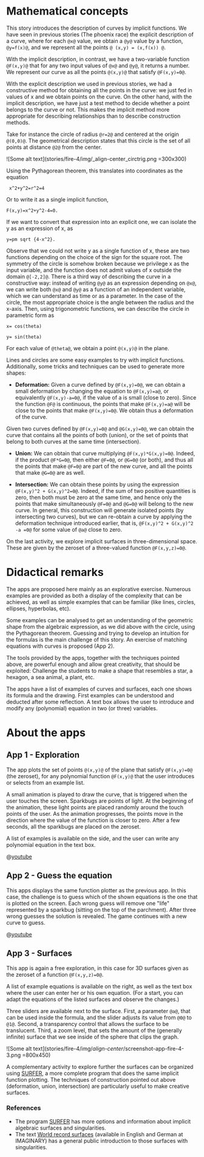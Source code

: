 # Mathematical concepts
This story introduces the description of curves by implicit functions. We have seen in previous stories (The phoenix race) the explicit description of a curve, where for each `@x@` value, we obtain a `@y@` value by a function, `@y=f(x)@`, and we represent all the points `@ (x,y) = (x,f(x)) @`.

With the implicit description, in contrast, we have a two-variable function `@F(x,y)@` that for any two input values of `@x@` and `@y@`, it returns a number. We represent our curve as all the points `@(x,y)@` that satisfy `@F(x,y)=0@`.

With the explicit description we used in previous stories, we had a constructive method for obtaining all the points in the curve: we just fed in values of x and we obtain points on the curve. On the other hand, with the implicit description, we have just a test method to decide whether a point belongs to the curve or not. This makes the implicit method more appropriate for describing relationships than to describe construction methods.

Take for instance the circle of radius `@r=2@` and centered at the origin `@(0,0)@`. The geometrical description states that this circle is the set of all points at distance `@2@` from the center.

![Some alt text](stories/fire-4/img/_align-center_circtrig.png =300x300)

Using the Pythagorean theorem, this translates into coordinates as the equation

```AsciiMath
 x^2+y^2=r^2=4
 ```

Or to write it as a single implicit function,
```AsciiMath
F(x,y)=x^2+y^2-4=0.
```
If we want to convert that expression into an explicit one, we can isolate the y as an expression of x, as
```AsciiMath
y=pm sqrt {4-x^2}.
```
Observe that we could not write y as a single function of x, these are two functions depending on the choice of the sign for the square root. The symmetry of the circle is somehow broken because we privilege x as the input variable, and the function does not admit values of x outside the domain `@[-2,2]@`.
There is a third way of describing the curve in a constructive way: instead of writing `@y@` as an expression depending on `@x@`, we can write both `@x@` and `@y@` as a function of an independent variable, which we can understand as time or as a parameter. In the case of the circle, the most appropriate choice is the angle between the radius and the x-axis. Then, using trigonometric functions, we can describe the circle in parametric form as
```AsciiMath
x= cos(theta)

y= sin(theta)
```

For each value of `@theta@`, we obtain a point `@(x,y)@` in the plane.


Lines and circles are some easy examples to try with implicit functions. Additionally, some tricks and techniques can be used to generate more shapes:

* **Deformation:** Given a curve defined by `@F(x,y)=0@`, we can obtain a small deformation by changing the equation to `@F(x,y)=a@`, or equivalently `@F(x,y)-a=0@`, if the value of a is small (close to zero). Since the function `@F@` is continuous, the points that make `@F(x,y)=a@` will be close to the points that make `@F(x,y)=0@`. We obtain thus a deformation of the curve.

Given two curves defined by `@F(x,y)=0@` and `@G(x,y)=0@`, we can obtain the curve that contains all the points of both (union), or the set of points that belong to both curves at the same time (intersection).

* **Union:** We can obtain that curve multiplying `@F(x,y)*G(x,y)=0@`. Indeed, if the product `@F*G=0@`, then either `@F=0@`, or `@G=0@` (or both), and thus all the points that make `@F=0@` are part of the new curve, and all the points that make `@G=0@` are as well.

* **Intersection:** We can obtain these points by using the expression `@F(x,y)^2 + G(x,y)^2=0@`. Indeed, if the sum of two positive quantities is zero, then both must be zero at the same time, and hence only the points that make simultaneously `@F=0@` and `@G=0@` will belong to the new curve. In general, this construction will generate isolated points (by intersecting two curves), but we can re-obtain a curve by applying the deformation technique introduced earlier, that is, `@F(x,y)^2 + G(x,y)^2 -a =0@` for some value of `@a@` close to zero.

On the last activity, we explore implicit surfaces in three-dimensional space. These are given by the zeroset of a three-valued function `@F(x,y,z)=0@`.


# Didactical remarks
The apps are proposed here mainly as an explorative exercise. Numerous examples are provided as both a display of the complexity that can be achieved, as well as simple examples that can be familiar (like lines, circles, ellipses, hyperbolas, etc).

Some examples can be analysed to get an understanding of the geometric shape from the algebraic expression, as we did above with the circle, using the Pythagorean theorem. Guessing and trying to develop an intuition for the formulas is the main challenge of this story. An exercise of matching equations with curves is proposed (App 2).

The tools provided by the apps, together with the techniques pointed above, are powerful enough and allow great creativity, that should be exploited: Challenge the students to make a shape that resembles a star, a hexagon, a sea animal, a plant, etc.

The apps have a list of examples of curves and surfaces, each one shows its formula and the drawing. First examples can be understood and deducted after some reflection. A text box allows the user to introduce and modify any (polynomial) equation in two (or three) variables.


# About the apps

## App 1 - Exploration
The app plots the set of points `@(x,y)@` of the plane that satisfy `@F(x,y)=0@` (the zeroset), for any polynomial function `@F(x,y)@` that the user introduces or selects from an example list.

A small animation is played to draw the curve, that is triggered when the user touches the screen. Sparkbugs are points of light. At the beginning of the animation, these light points are placed randomly around the touch points of the user. As the animation progresses, the points move in the direction where the value of the function is closer to zero. After a few seconds, all the sparkbugs are placed on the zeroset.

A list of examples is available on the side, and the user can write any polynomial equation in the text box.

@[youtube](XoGBCCIlgnc?_align-center_)

## App 2 - Guess the equation
This apps displays the same function plotter as the previous app. In this case, the challenge is to guess which of the shown equations is the one that is plotted on the screen. Each wrong guess will remove one "life" represented by a sparkbug (sitting on the top of the parchment). After three wrong guesses the solution is revealed. The game continues with a new curve to guess.

@[youtube](RI82ffVucEA?_align-center_)

## App 3 - Surfaces
This app is again a free exploration, in this case for 3D surfaces given as the zeroset of a function `@F(x,y,z)=0@`.

A list of example equations is available on the right, as well as the text box where the user can enter her or his own equation. (For a start, you can adapt the equations of the listed surfaces and observe the changes.)

Three sliders are available next to the surface. First, a parameter `@a@`, that can be used inside the formula, and the slider adjusts its value from `@0@` to `@1@`. Second, a transparency control that allows the surface to be translucent. Third, a zoom level, that sets the amount of the (generally infinite) surface that we see inside of the sphere that clips the graph.

![Some alt text](stories/fire-4/img/_align-center_/screenshot-app-fire-4-3.png =800x450)

A complementary activity to explore further the surfaces can be organized using [SURFER](https://imaginary.org/program/surfer), a more complete program that does the same implicit function plotting. The techniques of construction pointed out above (deformation, union, intersection) are particularly useful to make creative surfaces.


### References
* The program [SURFER](https://imaginary.org/program/surfer) has more options and information about implicit algebraic surfaces and singularities.
* The text [World record surfaces](https://imaginary.org/background-material/world-record-surfaces) (available in English and German at IMAGINARY) has a general public introduction to those surfaces with singularities.
